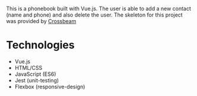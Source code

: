 This is a phonebook built with Vue.js. The user is able to add a new contact (name and phone) and also delete the user. 
The skeleton for this project was provided by [Crossbeam](https://gitlab.com/-/snippets/2031934) 

# Technologies
- Vue.js
- HTML/CSS
- JavaScript (ES6)
- Jest (unit-testing)
- Flexbox (responsive-design)
